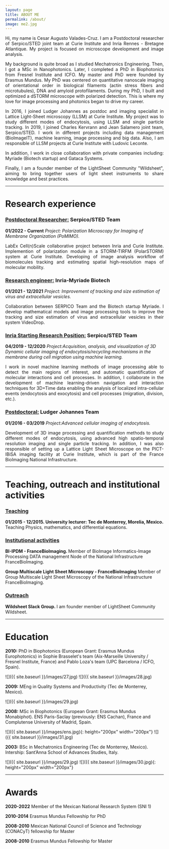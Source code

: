 ```yaml
---
layout: page
title: ABOUT ME
permalink: /about/
image: me2.jpg
---
```


<p align="justify">Hi, my name is Cesar Augusto Valades-Cruz. I am a Postdoctoral researcher of Serpico/STED joint team at Curie Institute and Inria Rennes - Bretagne Atlantique. My project is focused on microscope development and image analysis.</p>

<p align="justify">My background is quite broad as I studied Mechatronics Engineering. Then, I got a MSc in Nanophotonics. Later, I completed a PhD in Biophotonics from Fresnel Institute and ICFO. My master and PhD were founded by Erasmus Mundus. My PhD was centered on quantitative nanoscale imaging of orientational order in biological filaments (actin stress fibers and microtubules), DNA and amyloid protofilaments. During my PhD, I built and optimized a dSTORM microscope with polarized detection. This is where my love for image processing and photonics began to drive my career.</p>

<p align="justify">In 2016, I joined Ludger Johannes as postdoc and imaging specialist in Lattice Light-Sheet microscopy (LLSM) at Curie Institute. My project was to study different modes of endocytosis, using LLSM and single particle tracking. In 2019, I joined Charles Kervrann and Jean Salamero joint team, Serpico/STED. I work in different projects including data management (BioImageIT), machine learning, image processing and big data. Also, I am responsible of LLSM projects at Curie Institute with Ludovic Leconte. </p>

<p align="justify">In addition, I work in close collaboration with private companies including: Myriade (Biotech startup) and Gataca Systems.</p>

<p align="justify">Finally, I am a founder member of the LightSheet Community "Wildsheet", aiming to bring together users of light sheet instruments to share knowledge and best practices.
</p>


***
# Research experience #

### <u> Postdoctoral Researcher:</u>  Serpico/STED Team 
<b>01/2022 - Current</b> *Project: Polarization Microscopy for Imaging of Membrane Organization (PoMIMO).*

<p align="justify">LabEx Cell(n)Scale collaborative project between Inria and Curie Institute. Implemention of polarization module in a STORM-TIRFM (PolarSTORM) system at Curie Institute. Developing of image analysis workflow of biomolecules tracking and estimating spatial high-resolution maps of molecular mobility.</p>


### <u> Research engineer:</u> Inria-Myriade Biotech 
<b>01/2021 - 12/2021</b> *Project: Improvement of tracking and size estimation of virus and extracellular vesicles.*

<p align="justify">Collaboration between SERPICO Team and the Biotech startup Myriade. I develop mathematical models and image processing tools to improve the tracking and size estimation of virus and extracellular vesicles in their system VideoDrop.</p>

### <u> Inria Starting Research Position:</u> Serpico/STED Team
<b>04/2019 - 12/2020</b> *Project:Acquisition, analysis, and visualization of 3D Dynamic cellular imaging of endocytosis/recycling mechanisms in the membrane during cell migration using machine learning.*

<p align="justify">I work in novel machine learning methods of image processing able to detect the main regions of interest, and automatic quantification of molecular interactions and cell processes. In addition, I collaborate in the development of machine learning-driven navigation and interaction techniques for 3D+Time data enabling the analysis of localized intra-cellular events (endocytosis and exocytosis) and cell processes (migration, division, etc.). </p>

### <u> Postdoctoral:</u> Ludger Johannes Team 
<b>01/2016 - 03/2019</b> *Project:Advanced cellular imaging of endocytosis.*

<p align="justify">Development of 3D image processing and quantification methods to study different modes of endocytosis, using advanced high spatio-temporal resolution imaging and single particle tracking. In addition, I was also responsible of setting up a Lattice Light Sheet Microscope on the PICT-IBiSA imaging facility at Curie Institute, which is part of the France BioImaging National Infrastructure.</p>


***
# Teaching, outreach and institutional activities 

### <u> Teaching </u>

<b>01/2015 - 12/2015. University lecturer: Tec de Monterrey, Morelia, Mexico. </b> Teaching Physics, mathematics, and differential equations.

### <u> Institutional activities </u>

<b>BI-IPDM - FranceBioImaging. </b> Member of BioImage Informatics-Image Processing DATA management Node of the National Infrastructure FranceBioImaging.

<b>Group Multiscale Light Sheet Microscopy - FranceBioImaging</b> Member of Group Multiscale Light Sheet Microscopy of the National Infrastructure FranceBioImaging.

### <u> Outreach </u>

<b>Wildsheet Slack Group. </b> I am founder member of LightSheet Community Wildsheet.

***
# Education 


<b>2010:</b> PhD in Biophotonics (European Grant: Erasmus Mundus Europhotonics) in Sophie Brasselet's team (Aix-Marseille University / Fresnel Institute, France) and Pablo Loza's team (UPC Barcelona / ICFO, Spain).

![]({{ site.baseurl }}/images/27.jpg)   ![]({{ site.baseurl }}/images/28.jpg)

<b>2009:</b> MEng in Quality Systems and Productivity (Tec de Monterrey, Mexico).

![]({{ site.baseurl }}/images/29.jpg)

<b>2008:</b> MSc in Biophotonics (European Grant: Erasmus Mundus Monabiphot).  ENS Paris-Saclay (previously: ENS Cachan), France and Complutense University of Madrid, Spain.

![]({{ site.baseurl }}/images/ens.jpg){: height="200px" width="200px"}  ![]({{ site.baseurl }}/images/31.jpg)

<b>2003:</b> BSc in Mechatronics Engineering (Tec de Monterrey, Mexico). Intership: Sant’Anna School of Advances Studies, Italy.

![]({{ site.baseurl }}/images/29.jpg) ![]({{ site.baseurl }}/images/30.jpg){: height="200px" width="200px"} 

***
# Awards

<b>2020-2022</b> Member of the Mexican National Research System (SNI 1)

<b>2010-2014</b> Erasmus Mundus Fellowship for PhD	

<b>2008-2010</b> Mexican National Council of Science and Technology (CONACyT) fellowship for Master 

<b>2008-2010</b> Erasmus Mundus Fellowship for Master
